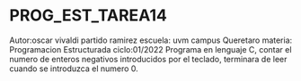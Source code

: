 # PROG_EST_TAREA14
Autor:oscar vivaldi partido ramirez 
escuela: uvm campus Queretaro
materia: Programacion Estructurada
ciclo:01/2022
Programa en lenguaje C, contar el numero de enteros negativos introducidos por el teclado, terminara de leer cuando se introduzca el numero 0.
